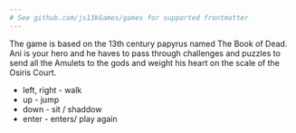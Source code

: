 ```yaml
---
# See github.com/js13kGames/games for supported frontmatter
---
```

The game is based on the 13th century papyrus named The Book of Dead.
Ani is your hero and he haves to pass through challenges and puzzles to send all the Amulets to the gods and weight his heart on the scale of the Osiris Court.

- left, right - walk
- up - jump
- down - sit / shaddow
- enter - enters/ play again


